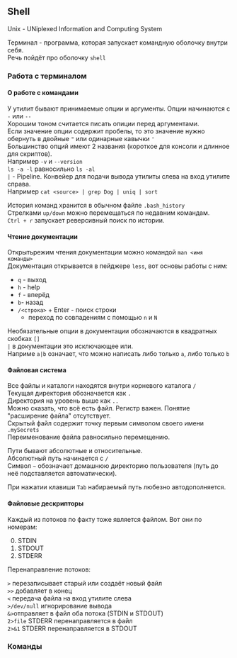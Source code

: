 ## Shell

Unix - UNiplexed Information and Computing System

Терминал - программа, которая запускает командную оболочку внутри себя.<br>
Речь пойдёт про оболочку ```shell```

### Работа с терминалом

#### О работе с командами
У утилит бывают принимаемые опции и аргументы. Опции начинаются с ```-``` или ```--```<br>
Хорошим тоном считается писать опиции перед аргументами.<br>
Если значение опции содержит пробелы, то это значение нужно обернуть в двойные ```"``` или одинарные кавычки ```'```<br>
Большинство опций имеют 2 названия (короткое для консоли и длинное для скриптов).<br>
Например ```-v``` и ```--version```<br>
```ls -a -l``` равносильно ```ls -al```<br>
```|``` - Pipeline. Конвейер для подачи вывода утилиты слева на вход утилите справа.<br>
Например ```cat <source> | grep Dog | uniq | sort```<br>

История команд хранится в обычном файле ```.bash_history```<br>
Стрелками ```up/down``` можно перемещаться по недавним командам.<br>
```Ctrl + r``` запускает реверсивный поиск по истории.<br>


#### Чтение документации
Открытьрежим чтения документации можно командой ```man <имя команды>```<br>
Документация открывается в пейджере ```less```, вот основы работы с ним:

* ```q``` - выход
* ```h``` - help
* ```f``` - вперёд
* ```b```- назад
* ```/<строка>``` + Enter - поиск строки
  * переход по совпадениям с помощью ```n``` и ```N```

Необязательные опции в документации обозначаются в квадратных скобках ```[]```<br>
```|``` в документации это исключающее или.<br>
Наприме ```a|b``` означает, что можно написать либо только ```a```, либо только ```b```<br>


#### Файловая система
Все файлы и каталоги находятся внутри корневого каталога ```/```<br>
Текущая директория обозначается как ```.```<br>
Директория на уровень выше как ```..```<br>
Можно сказать, что всё есть файл. Регистр важен. Понятие "расширение файла" отсутствует.<br>
Скрытый файл содержит точку первым символом своего имени ```.mySecrets```<br>
Переименование файла равносильно перемещению.<br>

Пути бывают абсолютные и относительные.<br>
Абсолютный путь начинается с ```/```<br>
Символ ```~``` обозначает домашнюю директорию пользователя (путь до неё подставляется автоматически).<br>

При нажатии клавиши ```Tab``` набираемый путь любезно автодополняется.<br>

#### Файловые дескрипторы
Каждый из потоков по факту тоже является файлом. Вот они по номерам:

0. STDIN
1. STDOUT
2. STDERR

Перенаправление потоков:

```>``` перезаписывает старый или создаёт новый файл<br>
```>>``` добавляет в конец<br>
```<``` передача файла на вход утилите слева<br>
```>/dev/null``` игнорирование вывода<br>
```&>```отправляет в файл оба потока (STDIN и STDOUT)<br>
```2>file``` STDERR перенаправляется в файл<br>
```2>&1``` STDERR перенаправляется в STDOUT<br>


### Команды